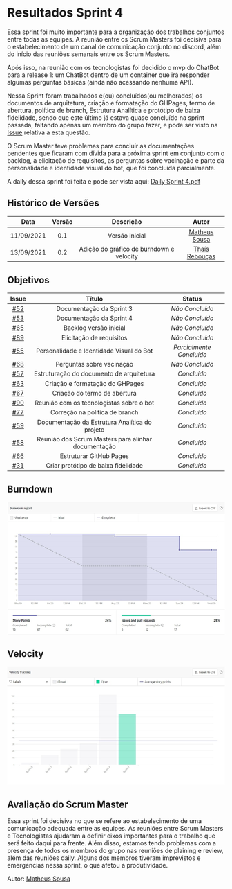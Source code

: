# Resultados Sprint 4
Essa sprint foi muito importante para a organização dos trabalhos conjuntos entre todas as equipes. A reunião entre os Scrum Masters foi decisiva para o estabelecimento de um canal
de comunicação conjunto no discord, além do início das reuniões semanais entre os Scrum Masters.

Após isso, na reunião com os tecnologistas foi decidido o mvp do ChatBot para 
a release 1: um ChatBot dentro de um container que irá responder algumas perguntas básicas (ainda não acessando nenhuma API).

Nessa Sprint foram trabalhados e(ou) concluídos(ou melhorados) os documentos de arquitetura, criação e formatação do GHPages, termo de abertura, 
política de branch, Estrutura Analítica e protótipo de baixa fidelidade, sendo que este último já estava quase concluído na sprint passada, faltando apenas um membro do
grupo fazer, e pode ser visto na [Issue](https://github.com/fga-eps-mds/2021-1-Bot/issues/31) relativa a esta questão.

O Scrum Master teve problemas para concluir as documentações pendentes que ficaram com dívida para a próxima sprint em conjunto com o backlog, a elicitação de requisitos,
as perguntas sobre vacinação e parte da personalidade e identidade visual do bot, que foi concluída parcialmente.

A daily dessa sprint foi feita e pode ser vista aqui: [Daily Sprint 4.pdf](https://github.com/fga-eps-mds/2021-1-Bot/files/7148541/Daily.Sprint.4.pdf)


## Histórico de Versões

| Data       | Versão | Descrição                      | Autor             |
| :--------: | :----: | :----------:                   | :---------------: |
| 11/09/2021 |  0.1   | Versão inicial | [Matheus Sousa](https://github.com/gatotabaco)|
| 13/09/2021 |  0.2   | Adição do gráfico de burndown e velocity| [Thaís Rebouças](https://github.com/Thais-ra)|

## Objetivos

|  Issue  |                   Título                  |              Status             | 
|:-------:|:-----------------------------------------:|:-------------------------------:|
| [#52](https://github.com/fga-eps-mds/2021-1-Bot/issues/52) | Documentação da Sprint 3 | _Não Concluído_ |
| [#53](https://github.com/fga-eps-mds/2021-1-Bot/issues/53) | Documentação da Sprint 4 | _Não Concluído_ |
| [#65](https://github.com/fga-eps-mds/2021-1-Bot/issues/65) | Backlog versão inicial | _Não Concluído_ |
| [#89](https://github.com/fga-eps-mds/2021-1-Bot/issues/89) | Elicitação de requisitos | _Não Concluído_ |
| [#55](https://github.com/fga-eps-mds/2021-1-Bot/issues/55) | Personalidade e Identidade Visual do Bot | _Parcialmente Concluído_ |
| [#68](https://github.com/fga-eps-mds/2021-1-Bot/issues/68) | Perguntas sobre vacinação | _Não Concluído_ |
| [#57](https://github.com/fga-eps-mds/2021-1-Bot/issues/57) | Estruturação do documento de arquitetura | _Concluído_ |
| [#63](https://github.com/fga-eps-mds/2021-1-Bot/issues/63) | Criação e formatação do GHPages | _Concluído_ |
| [#67](https://github.com/fga-eps-mds/2021-1-Bot/issues/67) | Criação do termo de abertura | _Concluído_ |
| [#90](https://github.com/fga-eps-mds/2021-1-Bot/issues/90) | Reunião com os tecnologistas sobre o bot | _Concluído_ |
| [#77](https://github.com/fga-eps-mds/2021-1-Bot/issues/77) | Correção na política de branch | _Concluído_ |
| [#59](https://github.com/fga-eps-mds/2021-1-Bot/issues/59) | Documentação da Estrutura Analítica do projeto | _Concluído_ |
| [#58](https://github.com/fga-eps-mds/2021-1-Bot/issues/58) | Reunião dos Scrum Masters para alinhar documentação | _Concluído_ |
| [#66](https://github.com/fga-eps-mds/2021-1-Bot/issues/66) | Estruturar GitHub Pages | _Concluído_ |
| [#31](https://github.com/fga-eps-mds/2021-1-Bot/issues/31) | Criar protótipo de baixa fidelidade | _Concluído_ |

## Burndown

![](../assets/burndown_sprint4.jpg)

## Velocity

![](../assets/velocity_sprint4.jpg)

## Avaliação do Scrum Master

Essa sprint foi decisiva no que se refere ao estabelecimento de uma comunicação adequada entre as equipes. As reuniões entre Scrum Masters e Tecnologistas ajudaram a definir
eixos importantes para o trabalho que será feito daqui para frente. Além disso, estamos tendo problemas com a presença de todos os membros do grupo nas reuniões de plaining e review,
além das reuniões daily. Alguns dos membros tiveram imprevistos e emergencias nessa sprint, o que afetou a produtividade.

Autor: [Matheus Sousa](https://github.com/gatotabaco)
